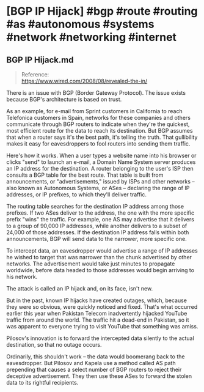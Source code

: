 # [BGP IP Hijack] #bgp #route #routing #as #autonomous #systems #network #networking #internet

## BGP IP Hijack.md

> Reference:  
> https://www.wired.com/2008/08/revealed-the-in/

There is an issue with BGP (Border Gateway Protocol). The issue exists because BGP's architecture is based on trust. 

As an example, for e-mail from Sprint customers in California to reach Telefonica customers in Spain, networks for these companies and others communicate through BGP routers to indicate when they're the quickest, most efficient route for the data to reach its destination. But BGP assumes that when a router says it's the best path, it's telling the truth. That gullibility makes it easy for eavesdroppers to fool routers into sending them traffic.

Here's how it works. When a user types a website name into his browser or clicks "send" to launch an e-mail, a Domain Name System server produces an IP address for the destination. A router belonging to the user's ISP then consults a BGP table for the best route. That table is built from announcements, or "advertisements," issued by ISPs and other networks – also known as Autonomous Systems, or ASes – declaring the range of IP addresses, or IP prefixes, to which they'll deliver traffic.

The routing table searches for the destination IP address among those prefixes. If two ASes deliver to the address, the one with the more specific prefix "wins" the traffic. For example, one AS may advertise that it delivers to a group of 90,000 IP addresses, while another delivers to a subset of 24,000 of those addresses. If the destination IP address falls within both announcements, BGP will send data to the narrower, more specific one.

To intercept data, an eavesdropper would advertise a range of IP addresses he wished to target that was narrower than the chunk advertised by other networks. The advertisement would take just minutes to propagate worldwide, before data headed to those addresses would begin arriving to his network.

The attack is called an IP hijack and, on its face, isn't new.

But in the past, known IP hijacks have created outages, which, because they were so obvious, were quickly noticed and fixed. That's what occurred earlier this year when Pakistan Telecom inadvertently hijacked YouTube traffic from around the world. The traffic hit a dead-end in Pakistan, so it was apparent to everyone trying to visit YouTube that something was amiss.

Pilosov's innovation is to forward the intercepted data silently to the actual destination, so that no outage occurs.

Ordinarily, this shouldn't work – the data would boomerang back to the eavesdropper. But Pilosov and Kapela use a method called AS path prepending that causes a select number of BGP routers to reject their deceptive advertisement. They then use these ASes to forward the stolen data to its rightful recipients.

